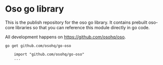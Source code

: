 # Oso go library

This is the publish repository for the oso go library. It contains prebuilt oso-core
libraries so that you can reference this module directly in go code.

All development happens on https://github.com/osohq/oso.

`go get github.com/osohq/go-oso`

```
    import "github.com/osohq/go-oso"
    ...
```